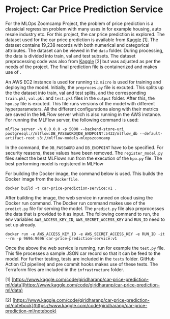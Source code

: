 # Project: Car Price Prediction Service

For the MLOps Zoomcamp Project, the problem of price prediction is a classicial regression problem with many uses in for example housing, auto resale industry etc. For this project, the car price prediction is explored. The dataset used for the car price prediction is available from [Kaggle](https://www.kaggle.com/code/giridharanp/car-price-prediction-ml/data) [1]. The dataset contains 19,238 records with both numerical and categorical attributes. The dataset can be viewed in the `data` folder. During processing, the data is divided into train, val and test subsets. The dataset preprocessing code was also from [Kaggle](https://www.kaggle.com/code/giridharanp/car-price-prediction-ml/notebook) [2] but was adjusted as per the needs of the project. The final prediction file is containerized and makes use of .

An AWS EC2 instance is used for running `t2.micro` is used for training and deploying the model. Initially, the `preproces.py` file is excuted. This splits up the the dataset into train, val and test splits, and the corresponding `train.pkl`, `val.pkl` and `test.pkl` files in the `output` folder. After this, the `hpo.py` file is excuted. This file runs versions of the model with different hyperparameters. All the different configurationa along with their metrics are saved in the MLFlow server which is also running in the AWS instance. For running the MLFlow server, the following command is used:
```
mlflow server -h 0.0.0.0 -p 5000 --backend-store-uri postgresql://mlflow:DB_PASSWORD@DB_ENDPOINT:5432/mlflow_db --default-artifact-root s3://mlflow-models-mlopszoomcamp
```
In the command, the `DB_PASSWORD` and `DB_ENDPOINT` have to be specified. For security reasons, these values have been removed. The `register_model.py` files select the best MLFlows run from the execution of the `hpo.py` file. The best performing model is registered in MLFlow

For building the Docker image, the command below is used. This builds the Docker image from the `Dockerfile`.
```
docker build -t car-price-prediction-service:v1 .
```

After building the image, the web service in runned on cloud using the Docker run command. The Docker run command makes use of the `predict.py` file for serving the model. The `predict.py` file also preprocesses the data that is provided to it as input. The following command to run, the env variables `AWS_ACCESS_KEY_ID`, `AWS_SECRET_ACCESS_KEY` and `RUN_ID` need to set up already.
```
docker run -e AWS_ACCESS_KEY_ID -e AWS_SECRET_ACCESS_KEY -e RUN_ID -it --rm -p 9696:9696 car-price-prediction-service:v1
```

Once the above the web service is running, run for example the `test.py` file. This file processes a sample JSON car record so that it can be feed to the model. For further testing, tests are included in the `tests` folder. GitHub Action (CI pipeline) and pre commit hooks makes use of these tests. The Terraform files are included in the `infrastructure` folder.

[1] [https://www.kaggle.com/code/giridharanp/car-price-prediction-ml/data](https://www.kaggle.com/code/giridharanp/car-price-prediction-ml/data)

[2] [https://www.kaggle.com/code/giridharanp/car-price-prediction-ml/notebook](https://www.kaggle.com/code/giridharanp/car-price-prediction-ml/notebook)
